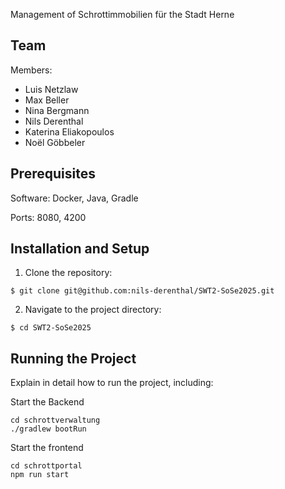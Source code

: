 Management of Schrottimmobilien für the Stadt Herne

## Team

Members:

- Luis Netzlaw
- Max Beller
- Nina Bergmann
- Nils Derenthal
- Katerina Eliakopoulos
- Noël Göbbeler

## Prerequisites

Software: Docker, Java, Gradle

Ports: 8080, 4200

## Installation and Setup

1. Clone the repository:

```bash,ignore
$ git clone git@github.com:nils-derenthal/SWT2-SoSe2025.git
```

2. Navigate to the project directory:

```bash,ignore
$ cd SWT2-SoSe2025
```

## Running the Project

Explain in detail how to run the project, including:

Start the Backend

```bash,ignore
cd schrottverwaltung
./gradlew bootRun
```

Start the frontend

```bash,ignore
cd schrottportal
npm run start
```
